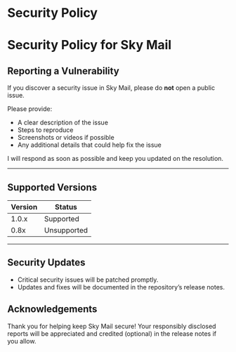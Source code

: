 # Security Policy

# Security Policy for Sky Mail

## Reporting a Vulnerability
If you discover a security issue in Sky Mail, please do **not** open a public issue.  

Please provide:
- A clear description of the issue
- Steps to reproduce
- Screenshots or videos if possible
- Any additional details that could help fix the issue

I will respond as soon as possible and keep you updated on the resolution.

---

## Supported Versions
| Version | Status       |
|---------|-------------|
| 1.0.x   | Supported    |
| 0.8x     | Unsupported |

---

## Security Updates
- Critical security issues will be patched promptly.
- Updates and fixes will be documented in the repository’s release notes.



## Acknowledgements
Thank you for helping keep Sky Mail secure! Your responsibly disclosed reports will be appreciated and credited (optional) in the release notes if you allow.
